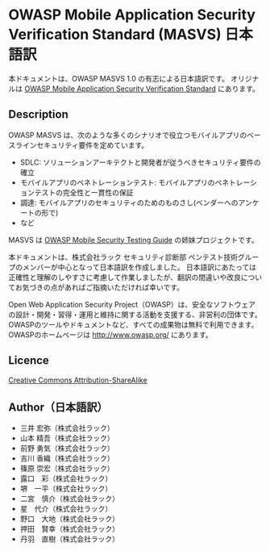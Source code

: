 # OWASP Mobile Application Security Verification Standard (MASVS) 日本語訳
本ドキュメントは、OWASP MASVS 1.0 の有志による日本語訳です。
オリジナルは [OWASP Mobile Application Security Verification Standard](https://github.com/OWASP/owasp-masvs/) にあります。

## Description
OWASP MASVS は、次のような多くのシナリオで役立つモバイルアプリのベースラインセキュリティ要件を定めています。
- SDLC: ソリューションアーキテクトと開発者が従うべきセキュリティ要件の確立
- モバイルアプリのペネトレーションテスト: モバイルアプリのペネトレーションテストの完全性と一貫性の保証
- 調達: モバイルアプリのセキュリティのためのものさし(ベンダーへのアンケートの形で)
- など

MASVS は [OWASP Mobile Security Testing Guide](https://github.com/OWASP/owasp-mstg) の姉妹プロジェクトです。

本ドキュメントは、株式会社ラック セキュリティ診断部 ペンテスト技術グループのメンバーが中心となって日本語訳を作成しました。
日本語訳にあたっては正確性と理解のしやすさに考慮して作業しましたが、翻訳の間違いや改良についてお気づきの点があればご指摘いただければ幸いです。

Open Web Application Security Project（OWASP）は、安全なソフトウェアの設計・開発・習得・運用と維持に関する活動を支援する、非営利の団体です。
OWASPのツールやドキュメントなど、すべての成果物は無料で利用できます。
OWASPのホームページは http://www.owasp.org/ にあります。

## Licence
[Creative Commons Attribution-ShareAlike ](https://creativecommons.org/licenses/by-sa/4.0/)

## Author（日本語訳）
 - 三井  宏弥（株式会社ラック）
 - 山本  精吾（株式会社ラック）
 - 前野  勇気（株式会社ラック） 
 - 吉川  香織（株式会社ラック）
 - 篠原  崇宏（株式会社ラック）
 - 露口　彩（株式会社ラック）
 - 堺　一平（株式会社ラック）
 - 二宮　慎介（株式会社ラック）
 - 星　代介（株式会社ラック）
 - 野口　大地（株式会社ラック）
 - 押田　賢幸（株式会社ラック）
 - 丹羽　直樹（株式会社ラック）
